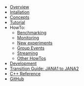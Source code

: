 <!-- docs/_sidebar.md -->
- [Overview](index.md "JANA2: Multi-threaded HENP Event Reconstruction")
- [Intallation](install.md)
- [Concepts](concepts.md)
- [Tutorial](tutorial.md)
- HowTo:  
  * [Benchmarking](howto/benchmarking.md "JANA2: Benchmarking")
  * [Monitoring](howto/monitor-debug-gui.md "JANA2: Status Debug Monitoring")
  * [New experiments](howto/use-in-new-experiment.md "JANA2: How to use in new experiments")
  * [Group Events](howto/group-events.md "JANA2: Group Events")
  * [Streaming](howto/streaming.md "JANA2: Streaming readout")
  * [Other HowTos](howto/other-howtos.md "JANA2: HowTO list")
- [Development](development/development.md)
- [Transition Guide: JANA1 to JANA2](jana1to2/transition-guide-jana1-to-jana2.md)
- [C++ Reference](https://drateots.github.io/JANA2/refcpp/index.html ':target=_blank')
- [GitHub](https://github.com/JeffersonLab/JANA2 ':target=_blank')

